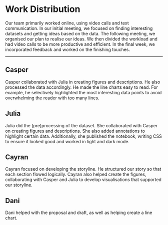 # Work Distribution
Our team primarily worked online, using video calls and text communication. In our initial meeting, we focused on finding interesting datasets and getting ideas based on the data. The following meeting, we organised our plan to realise our ideas. We then divided the workload and had video calls to be more productive and efficient. In the final week, we incorporated feedback and worked on the finishing touches.

---

## Casper
Casper collaborated with Julia in creating figures and descriptions. He also processed the data accordingly. He made the line charts easy to read. For example, he selectively highlighted the most interesting data points to avoid overwhelming the reader with too many lines.

## Julia
Julia did the (pre)processing of the dataset. She collaborated with Casper on creating figures and descriptions. She also added annotations to highlight certain data. Additionally, she published the notebook, writing CSS to ensure it looked good and worked in light and dark mode.

## Cayran
Cayran focused on developing the storyline. He structured our story so that each section flowed logically. Cayran also helped create the figures, collaborating with Casper and Julia to develop visualisations that supported our storyline.

## Dani
Dani helped with the proposal and draft, as well as helping create a line chart.
